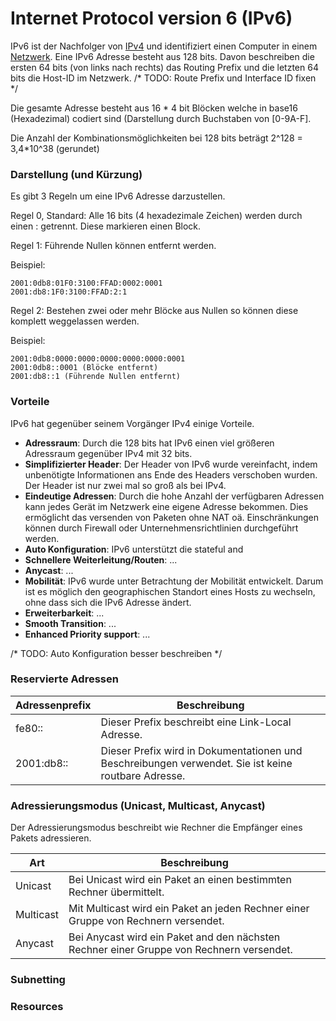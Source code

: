 # Internet Protocol version 6 (IPv6)

IPv6 ist der Nachfolger von [IPv4](IPv4) und identifiziert einen Computer in einem [Netzwerk](Netzwerk). 
Eine IPv6 Adresse besteht aus 128 bits. Davon beschreiben die ersten 64 bits (von links nach rechts) das Routing Prefix und die letzten
64 bits die Host-ID im Netzwerk.
/* TODO: Route Prefix und Interface ID fixen */

Die gesamte Adresse besteht aus 16 * 4 bit Blöcken welche in base16 (Hexadezimal) codiert sind (Darstellung durch Buchstaben von [0-9A-F].

Die Anzahl der Kombinationsmöglichkeiten bei 128 bits beträgt 2^128 = 3,4*10^38 (gerundet)

### Darstellung (und Kürzung)

Es gibt 3 Regeln um eine IPv6 Adresse darzustellen.

Regel 0, Standard:
Alle 16 bits (4 hexadezimale Zeichen) werden durch einen : getrennt. Diese markieren einen Block.

Regel 1:
Führende Nullen können entfernt werden.

Beispiel:
```
2001:0db8:01F0:3100:FFAD:0002:0001
2001:db8:1F0:3100:FFAD:2:1
```

Regel 2:
Bestehen zwei oder mehr Blöcke aus Nullen so können diese komplett weggelassen werden.

Beispiel:
```
2001:0db8:0000:0000:0000:0000:0000:0001
2001:0db8::0001 (Blöcke entfernt)
2001:db8::1 (Führende Nullen entfernt)
```

### Vorteile

IPv6 hat gegenüber seinem Vorgänger IPv4 einige Vorteile.

* **Adressraum**: Durch die 128 bits hat IPv6 einen viel größeren Adressraum gegenüber IPv4 mit 32 bits.
* **Simplifizierter Header**: Der Header von IPv6 wurde vereinfacht, indem unbenötigte Informationen ans Ende des Headers verschoben wurden. Der Header ist nur zwei mal so groß als bei IPv4.
* **Eindeutige Adressen**: Durch die hohe Anzahl der verfügbaren Adressen kann jedes Gerät im Netzwerk eine eigene Adresse bekommen. Dies ermöglicht das versenden von Paketen ohne NAT oä. Einschränkungen können durch Firewall oder Unternehmensrichtlinien durchgeführt werden.
* **Auto Konfiguration**: IPv6 unterstützt die stateful and
* **Schnellere Weiterleitung/Routen**: ...
* **Anycast**: ...
* **Mobilität**: IPv6 wurde unter Betrachtung der Mobilität entwickelt. Darum ist es möglich den geographischen Standort eines Hosts zu wechseln, ohne dass sich die IPv6 Adresse ändert.
* **Erweiterbarkeit**: ...
* **Smooth Transition**: ...
* **Enhanced Priority support**: ... 

/* TODO: Auto Konfiguration besser beschreiben */

### Reservierte Adressen

Adressenprefix | Beschreibung
--- | ---
fe80:: | Dieser Prefix beschreibt eine Link-Local Adresse.
2001:db8:: | Dieser Prefix wird in Dokumentationen und Beschreibungen verwendet. Sie ist keine routbare Adresse.

### Adressierungsmodus (Unicast, Multicast, Anycast)

Der Adressierungsmodus beschreibt wie Rechner die Empfänger eines Pakets adressieren.

Art | Beschreibung
--- | ---
Unicast | Bei Unicast wird ein Paket an einen bestimmten Rechner übermittelt.
Multicast | Mit Multicast wird ein Paket an jeden Rechner einer Gruppe von Rechnern versendet.
Anycast | Bei Anycast wird ein Paket and den nächsten Rechner einer Gruppe von Rechnern versendet.

### Subnetting

### Resources 
